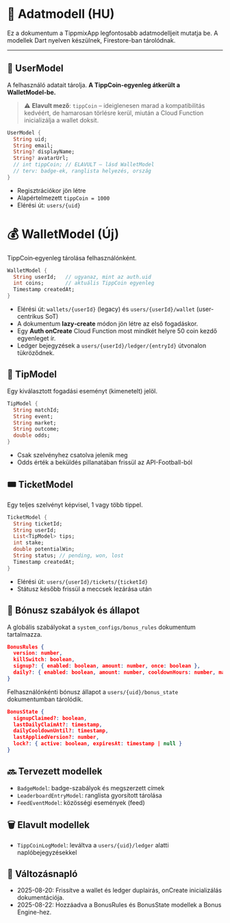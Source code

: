 # 🧬 Adatmodell (HU)

Ez a dokumentum a TippmixApp legfontosabb adatmodelljeit mutatja be.
A modellek Dart nyelven készülnek, Firestore-ban tárolódnak.

---

## 👤 UserModel

A felhasználó adatait tárolja. **A TippCoin‑egyenleg átkerült a WalletModel‑be.**

> ⚠️ **Elavult mező**: `tippCoin` – ideiglenesen marad a kompatibilitás kedvéért, de hamarosan törlésre kerül, miután a Cloud Function inicializálja a wallet doksit.

```dart
UserModel {
  String uid;
  String email;
  String? displayName;
  String? avatarUrl;
  // int tippCoin; // ELAVULT – lásd WalletModel
  // terv: badge-ek, ranglista helyezés, ország
}
```

- Regisztrációkor jön létre
- Alapértelmezett `tippCoin = 1000`
- Elérési út: `users/{uid}`

# 💰 WalletModel (Új)

TippCoin‑egyenleg tárolása felhasználónként.

```dart
WalletModel {
  String userId;   // ugyanaz, mint az auth.uid
  int coins;       // aktuális TippCoin egyenleg
  Timestamp createdAt;
}
```

- Elérési út: `wallets/{userId}` (legacy) és `users/{userId}/wallet` (user-centrikus SoT)
- A dokumentum **lazy‑create** módon jön létre az első fogadáskor.
- Egy **Auth onCreate** Cloud Function most mindkét helyre 50 coin kezdő egyenleget ír.
- Ledger bejegyzések a `users/{userId}/ledger/{entryId}` útvonalon tükröződnek.

## 🎯 TipModel

Egy kiválasztott fogadási eseményt (kimenetelt) jelöl.

```dart
TipModel {
  String matchId;
  String event;
  String market;
  String outcome;
  double odds;
}
```

- Csak szelvényhez csatolva jelenik meg
- Odds érték a beküldés pillanatában frissül az API-Football-ból

## 🎟️ TicketModel

Egy teljes szelvényt képvisel, 1 vagy több tippel.

```dart
TicketModel {
  String ticketId;
  String userId;
  List<TipModel> tips;
  int stake;
  double potentialWin;
  String status; // pending, won, lost
  Timestamp createdAt;
}
```

- Elérési út: `users/{userId}/tickets/{ticketId}`
- Státusz később frissül a meccsek lezárása után

## 🎁 Bónusz szabályok és állapot

A globális szabályokat a `system_configs/bonus_rules` dokumentum tartalmazza.

```json
BonusRules {
  version: number,
  killSwitch: boolean,
  signup?: { enabled: boolean, amount: number, once: boolean },
  daily?: { enabled: boolean, amount: number, cooldownHours: number, maxPerDay?: number }
}
```

Felhasználónkénti bónusz állapot a `users/{uid}/bonus_state` dokumentumban tárolódik.

```json
BonusState {
  signupClaimed?: boolean,
  lastDailyClaimAt?: timestamp,
  dailyCooldownUntil?: timestamp,
  lastAppliedVersion?: number,
  lock?: { active: boolean, expiresAt: timestamp | null }
}
```

## 🔜 Tervezett modellek

- `BadgeModel`: badge-szabályok és megszerzett címek
- `LeaderboardEntryModel`: ranglista gyorsított tárolása
- `FeedEventModel`: közösségi események (feed)

## 🗑️ Elavult modellek

- `TippCoinLogModel`: leváltva a `users/{uid}/ledger` alatti naplóbejegyzésekkel

## 📘 Változásnapló

- 2025-08-20: Frissítve a wallet és ledger duplairás, onCreate inicializálás dokumentációja.
- 2025-08-22: Hozzáadva a BonusRules és BonusState modellek a Bonus Engine-hez.
